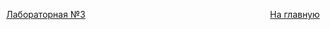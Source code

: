 


















[//]: # (к оглавлению и на прочие лабы)
<div style="position: absolute; bottom: 15px; left: 10px">
    <a style="text-align: right" href="lab-3.html">Лабораторная №3</a>
</div>
<div style="position: absolute; bottom: 15px; left: 45%">
    <a href="../secondcourse.html">На главную</a>
</div>
<div style="position: absolute; bottom: 15px; right: 10px">
    <a style="text-align: right" href="#"></a>
</div>